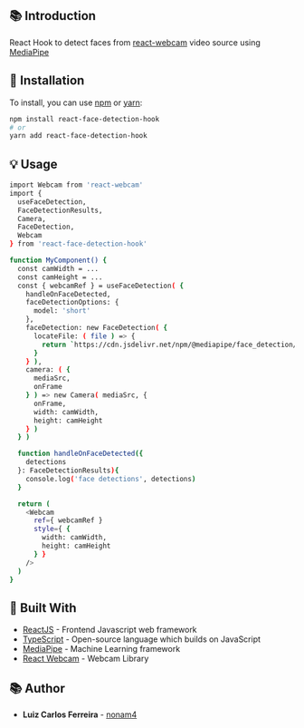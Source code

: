## 📚 Introduction

React Hook to detect faces from [react-webcam](https://www.npmjs.com/package/react-webcam) video source using [MediaPipe](https://developers.google.com/mediapipe/)

## 🧰 Installation

To install, you can use [npm](https://npmjs.org/) or [yarn](https://yarnpkg.com):

```sh
npm install react-face-detection-hook
# or
yarn add react-face-detection-hook
```

## 💡 Usage

```sh
import Webcam from 'react-webcam'
import { 
  useFaceDetection,
  FaceDetectionResults,
  Camera,
  FaceDetection,
  Webcam
} from 'react-face-detection-hook'

function MyComponent() {
  const camWidth = ...
  const camHeight = ...
  const { webcamRef } = useFaceDetection( {
    handleOnFaceDetected,
    faceDetectionOptions: {
      model: 'short'
    },
    faceDetection: new FaceDetection( {
      locateFile: ( file ) => {
        return `https://cdn.jsdelivr.net/npm/@mediapipe/face_detection/${ file }`
      }
    } ),
    camera: ( {
      mediaSrc,
      onFrame
    } ) => new Camera( mediaSrc, {
      onFrame,
      width: camWidth,
      height: camHeight
    } )
  } ) 

  function handleOnFaceDetected({ 
    detections
  }: FaceDetectionResults){
    console.log('face detections', detections)
  }

  return (
    <Webcam
      ref={ webcamRef }
      style={ {
        width: camWidth,
        height: camHeight
      } }
    />
  )
}
```

## 👷 Built With

- [ReactJS](https://reactjs.org/) - Frontend Javascript web framework
- [TypeScript](https://www.typescriptlang.org/) - Open-source language which builds on JavaScript
- [MediaPipe](https://developers.google.com/mediapipe/) - Machine Learning framework
- [React Webcam](https://www.npmjs.com/package/react-webcam) - Webcam Library

## 📚 Author

- **Luiz Carlos Ferreira** - [nonam4](https://github.com/nonam4)